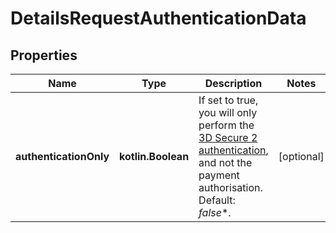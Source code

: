 
# DetailsRequestAuthenticationData

## Properties
Name | Type | Description | Notes
------------ | ------------- | ------------- | -------------
**authenticationOnly** | **kotlin.Boolean** | If set to true, you will only perform the [3D Secure 2 authentication](https://docs.adyen.com/online-payments/3d-secure/other-3ds-flows/authentication-only), and not the payment authorisation. Default: *false**. |  [optional]



